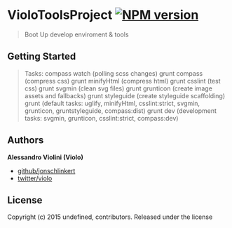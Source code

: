 # VioloToolsProject [![NPM version](https://badge.fury.io/js/VioloToolsProject.png)](http://badge.fury.io/js/VioloToolsProject) 

> Boot Up develop enviroment & tools

## Getting Started

> Tasks:
> compass watch (polling scss changes)
> grunt compass (compress css)
> grunt  minifyHtml (compress html)
> grunt  csslint (test css)
> grunt  svgmin (clean svg files)
> grunt  grunticon (create image assets and fallbacks)
> grunt  styleguide (create styleguide scaffolding)
> grunt (default tasks: uglify, minifyHtml, csslint:strict, svgmin, grunticon, gruntstyleguide, compass:dist)
> grunt dev (development tasks: svgmin, grunticon, csslint:strict, compass:dev)


## Authors

**Alessandro Violini (Violo)**

+ [github/jonschlinkert](https://github.com/Violo/tools.git)
+ [twitter/violo](http://twitter.com/violo)


## License
Copyright (c) 2015 undefined, contributors.
Released under the  license